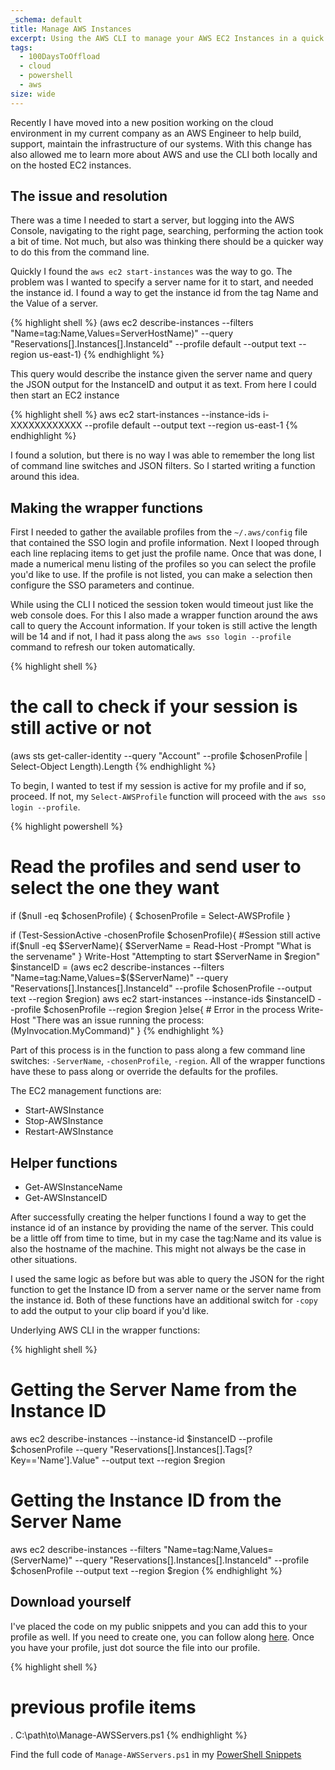 ```yaml
---
_schema: default
title: Manage AWS Instances
excerpt: Using the AWS CLI to manage your AWS EC2 Instances in a quick and easy way
tags:
  - 100DaysToOffload
  - cloud
  - powershell
  - aws
size: wide
---
```


Recently I have moved into a new position working on the cloud environment in my current company as an AWS Engineer to help build, support, maintain the infrastructure of our systems. With this change has also allowed me to learn more about AWS and use the CLI both locally and on the hosted EC2 instances.

## The issue and resolution

There was a time I needed to start a server, but logging into the AWS Console, navigating to the right page, searching, performing the action took a bit of time. Not much, but also was thinking there should be a quicker way to do this from the command line.

Quickly I found the `aws ec2 start-instances` was the way to go. The problem was I wanted to specify a server name for it to start, and needed the instance id. I found a way to get the instance id from the tag Name and the Value of a server.

{% highlight shell %}
(aws ec2 describe-instances --filters "Name=tag:Name,Values=ServerHostName)" --query "Reservations[].Instances[].InstanceId" --profile default --output text --region us-east-1)
{% endhighlight %}

This query would describe the instance given the server name and query the JSON output for the InstanceID and output it as text. From here I could then start an EC2 instance

{% highlight shell %}
aws ec2 start-instances --instance-ids i-XXXXXXXXXXXX --profile default --output text --region us-east-1
{% endhighlight %}

I found a solution, but there is no way I was able to remember the long list of command line switches and JSON filters. So I started writing a function around this idea.

## Making the wrapper functions

First I needed to gather the available profiles from the `~/.aws/config` file that contained the SSO login and profile information. Next I looped through each line replacing items to get just the profile name. Once that was done, I made a numerical menu listing of the profiles so you can select the profile you'd like to use. If the profile is not listed, you can make a selection then configure the SSO parameters and continue.

While using the CLI I noticed the session token would timeout just like the web console does. For this I also made a wrapper function around the aws call to query the Account information. If your token is still active the length will be 14 and if not, I had it pass along the `aws sso login --profile` command to refresh our token automatically.

{% highlight shell %}
# the call to check if your session is still active or not
(aws sts get-caller-identity --query "Account" --profile $chosenProfile | Select-Object Length).Length
{% endhighlight %}

To begin, I wanted to test if my session is active for my profile and if so, proceed. If not, my `Select-AWSProfile` function will proceed with the `aws sso login --profile`.

{% highlight powershell %}
# Read the profiles and send user to select the one they want
if ($null -eq $chosenProfile) {
    $chosenProfile = Select-AWSProfile
}

if (Test-SessionActive -chosenProfile $chosenProfile){
    #Session still active
    if($null -eq $ServerName){
        $ServerName = Read-Host -Prompt "What is the servename"
    }
    Write-Host "Attempting to start $ServerName in $region"
    $instanceID = (aws ec2 describe-instances --filters "Name=tag:Name,Values=$($ServerName)" --query "Reservations[].Instances[].InstanceId" --profile $chosenProfile --output text --region $region)
    aws ec2 start-instances --instance-ids $instanceID --profile $chosenProfile --region $region
}else{
    # Error in the process
    Write-Host "There was an issue running the process: $($MyInvocation.MyCommand)"
}
{% endhighlight %}

Part of this process is in the function to pass along a few command line switches: `-ServerName`, `-chosenProfile`, `-region`. All of the wrapper functions have these to pass along or override the defaults for the profiles.

The EC2 management functions are:

- Start-AWSInstance
- Stop-AWSInstance
- Restart-AWSInstance

## Helper functions

- Get-AWSInstanceName
- Get-AWSInstanceID

After successfully creating the helper functions I found a way to get the instance id of an instance by providing the name of the server. This could be a little off from time to time, but in my case the tag:Name and its value is also the hostname of the machine. This might not always be the case in other situations.

I used the same logic as before but was able to query the JSON for the right function to get the Instance ID from a server name or the server name from the instance id. Both of these functions have an additional switch for `-copy` to add the output to your clip board if you'd like.

Underlying AWS CLI in the wrapper functions:

{% highlight shell %}
# Getting the Server Name from the Instance ID
aws ec2 describe-instances --instance-id $instanceID --profile $chosenProfile --query "Reservations[].Instances[].Tags[?Key=='Name'].Value" --output text --region $region

# Getting the Instance ID from the Server Name
aws ec2 describe-instances --filters "Name=tag:Name,Values=$($ServerName)" --query "Reservations[].Instances[].InstanceId" --profile $chosenProfile --output text --region $region
{% endhighlight %}

## Download yourself

I've placed the code on my public snippets and you can add this to your profile as well. If you need to create one, you can follow along [here](https://claytonerrington.com/blog/create-powershell-profile/). Once you have your profile, just dot source the file into our profile.

{% highlight shell %}
# previous profile items
. C:\path\to\Manage-AWSServers.ps1
{% endhighlight %}

Find the full code of `Manage-AWSServers.ps1` in my [PowerShell Snippets](https://codeberg.org/cjerrington/snippets/src/branch/main/AWS/Manage-AWSServer.ps1)